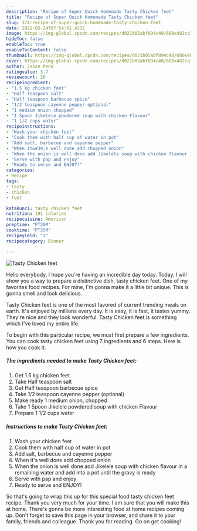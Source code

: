 ```yaml
---
description: "Recipe of Super Quick Homemade Tasty Chicken feet"
title: "Recipe of Super Quick Homemade Tasty Chicken feet"
slug: 374-recipe-of-super-quick-homemade-tasty-chicken-feet
date: 2022-05-24T07:54:01.433Z
image: https://img-global.cpcdn.com/recipes/d021b05abf894c40/680x482cq70/tasty-chicken-feet-recipe-main-photo.jpg
hideToc: false
enableToc: true
enableTocContent: false
thumbnail: https://img-global.cpcdn.com/recipes/d021b05abf894c40/680x482cq70/tasty-chicken-feet-recipe-main-photo.jpg
cover: https://img-global.cpcdn.com/recipes/d021b05abf894c40/680x482cq70/tasty-chicken-feet-recipe-main-photo.jpg
author: Jesse Pena
ratingvalue: 3.7
reviewcount: 20
recipeingredient:
- "1.5 kg chicken feet"
- "Half teaspoon salt"
- "Half teaspoon barbecue spice"
- "1/2 teaspoon cayenne pepper optional"
- "1 medium onion chopped"
- "1 Spoon Jikelele powdered soup with chicken Flavour"
- "1 1/2 cups water"
recipeinstructions:
- "Wash your chicken feet"
- "Cook them with half cup of water in pot"
- "Add salt, barbecue and cayenne pepper"
- "When it&#39;s well done add chopped onion"
- "When the onion is well done add Jikelele soup with chicken flavour in a remaining water and add into a pot until the gravy is ready"
- "Serve with pap and enjoy"
- "Ready to serve and ENJOY!"
categories:
- Recipe
tags:
- tasty
- chicken
- feet

katakunci: tasty chicken feet 
nutrition: 191 calories
recipecuisine: American
preptime: "PT20M"
cooktime: "PT35M"
recipeyield: "3"
recipecategory: Dinner

---
```



![Tasty Chicken feet](https://img-global.cpcdn.com/recipes/d021b05abf894c40/680x482cq70/tasty-chicken-feet-recipe-main-photo.jpg)

Hello everybody, I hope you're having an incredible day today. Today, I will show you a way to prepare a distinctive dish, tasty chicken feet. One of my favorites food recipes. For mine, I'm gonna make it a little bit unique. This is gonna smell and look delicious.



Tasty Chicken feet is one of the most favored of current trending meals on earth. It's enjoyed by millions every day. It is easy, it is fast, it tastes yummy. They're nice and they look wonderful. Tasty Chicken feet is something which I've loved my entire life.


To begin with this particular recipe, we must first prepare a few ingredients. You can cook tasty chicken feet using 7 ingredients and 6 steps. Here is how you cook it.

<!--inarticleads1-->

##### The ingredients needed to make Tasty Chicken feet:

1. Get 1.5 kg chicken feet
1. Take Half teaspoon salt
1. Get Half teaspoon barbecue spice
1. Take 1/2 teaspoon cayenne pepper (optional)
1. Make ready 1 medium onion, chopped
1. Take 1 Spoon Jikelele powdered soup with chicken Flavour
1. Prepare 1 1/2 cups water




<!--inarticleads2-->

##### Instructions to make Tasty Chicken feet:

1. Wash your chicken feet
1. Cook them with half cup of water in pot
1. Add salt, barbecue and cayenne pepper
1. When it&#39;s well done add chopped onion
1. When the onion is well done add Jikelele soup with chicken flavour in a remaining water and add into a pot until the gravy is ready
1. Serve with pap and enjoy
1. Ready to serve and ENJOY!



So that's going to wrap this up for this special food tasty chicken feet recipe. Thank you very much for your time. I am sure that you will make this at home. There's gonna be more interesting food at home recipes coming up. Don't forget to save this page in your browser, and share it to your family, friends and colleague. Thank you for reading. Go on get cooking!
